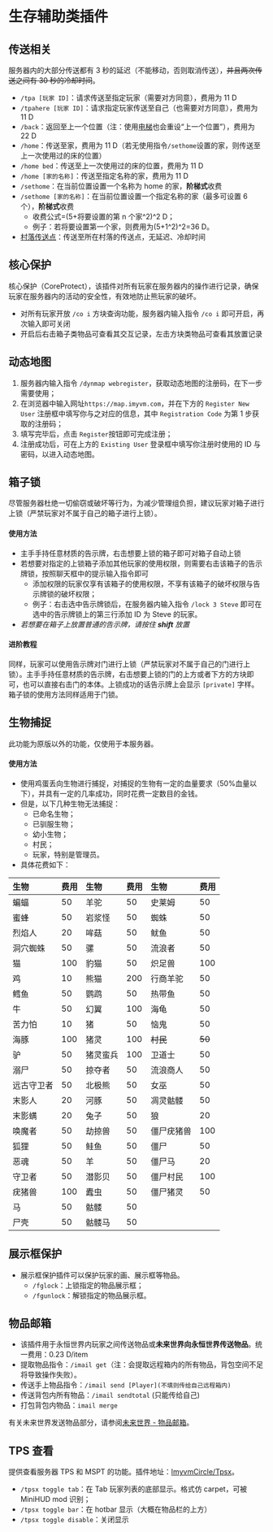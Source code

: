 # 生存辅助类插件

## 传送相关 <a id="tp"></a>

服务器内的大部分传送都有 3 秒的延迟（不能移动，否则取消传送），~~并且两次传送之间有 30 秒的冷却时间~~。

* `/tpa [玩家 ID]`：请求传送至指定玩家（需要对方同意），费用为 11 D
* `/tpahere [玩家 ID]`：请求指定玩家传送至自己（也需要对方同意），费用为 11 D
* `/back`：返回至上一个位置（注：使用[电梯](builder.md#elevator)也会重设“上一个位置”），费用为 22 D
* `/home`：传送至家，费用为 11 D（若无使用指令`/sethome`设置的家，则传送至上一次使用过的床的位置）
* `/home bed`：传送至上一次使用过的床的位置，费用为 11 D
* `/home [家的名称]`：传送至指定名称的家，费用为 11 D
* `/sethome`：在当前位置设置一个名称为 home 的家，**阶梯式**收费
* `/sethome [家的名称]`：在当前位置设置一个指定名称的家（最多可设置 6 个），**阶梯式**收费
  * 收费公式=(5+将要设置的第 n 个家^2)^2 D；
  * 例子：若将要设置第一个家，则费用为(5+1^2)^2=36 D。
* [村落传送点](../villages/#fu-li)：传送至所在村落的传送点，无延迟、冷却时间

## 核心保护 <a id="coreprotect"></a>

核心保护（CoreProtect），该插件对所有玩家在服务器内的操作进行记录，确保玩家在服务器内的活动的安全性，有效地防止熊玩家的破坏。

* 对所有玩家开放 `/co i` 方块查询功能，服务器内输入指令 `/co i` 即可开启，再次输入即可关闭
* 开启后右击箱子类物品可查看其交互记录，左击方块类物品可查看其放置记录

## 动态地图 <a id="dynmap"></a>

1. 服务器内输入指令 `/dynmap webregister`，获取动态地图的注册码，在下一步需要使用；
2. 在浏览器中输入网址`https://map.imyvm.com`，并在下方的 `Register New User` 注册框中填写你与之对应的信息，其中 `Registration Code` 为第 1 步获取的注册码；
3. 填写完毕后，点击 `Register`按钮即可完成注册；
4. 注册成功后，可在上方的 `Existing User` 登录框中填写你注册时使用的 ID 与密码，以进入动态地图。

## 箱子锁 <a id="chest-lock"></a>

尽管服务器杜绝一切偷窃或破坏等行为，为减少管理组负担，建议玩家对箱子进行上锁（严禁玩家对不属于自己的箱子进行上锁）。

#### 使用方法

* 主手手持任意材质的告示牌，右击想要上锁的箱子即可对箱子自动上锁
* 若想要对指定的上锁箱子添加其他玩家的使用权限，则需要右击该箱子的告示牌锁，按照聊天框中的提示输入指令即可
  * 添加权限的玩家仅享有该箱子的使用权限，不享有该箱子的破坏权限与告示牌锁的破坏权限；
  * 例子：右击选中告示牌锁后，在服务器内输入指令 `/lock 3 Steve` 即可在选中的告示牌锁上的第三行添加 ID 为 Steve 的玩家。
* _若想要在箱子上放置普通的告示牌，请按住 **shift** 放置_

#### 进阶教程

同样，玩家可以使用告示牌对门进行上锁（严禁玩家对不属于自己的门进行上锁）。主手手持任意材质的告示牌，右击想要上锁的门的上方或者下方的方块即可，也可以直接右击门的本体。上锁成功的话告示牌上会显示 `[private]` 字样。箱子锁的使用方法同样适用于门锁。

## 生物捕捉 <a id="animal-catch"></a>

此功能为原版以外的功能，仅使用于本服务器。

#### 使用方法

* 使用鸡蛋丢向生物进行捕捉，对捕捉的生物有一定的血量要求（50%血量以下），并具有一定的几率成功，同时花费一定数目的金钱。
* 但是，以下几种生物无法捕捉：
  * 已命名生物；
  * 已驯服生物；
  * 幼小生物；
  * 村民；
  * 玩家，特别是管理员。
* 具体花费如下：

| 生物  | 费用  | 生物  | 费用  | 生物  | 费用  |
| :--- | :--- | :--- | :--- | :--- | :--- |
| 蝙蝠 | 50 | 羊驼 | 50 | 史莱姆 | 50 |
| 蜜蜂 | 50 | 岩浆怪 | 50 | 蜘蛛 | 50 |
| 烈焰人 | 20 | 哞菇 | 50 | 鱿鱼 | 50 |
| 洞穴蜘蛛 | 50 | 骡 | 50 | 流浪者 | 50 |
| 猫 | 100 | 豹猫 | 50 | 炽足兽 | 100 |
| 鸡 | 10 | 熊猫 | 200 | 行商羊驼 | 50 |
| 鳕鱼 | 50 | 鹦鹉 | 50 | 热带鱼 | 50 |
| 牛 | 50 | 幻翼 | 100 | 海龟 | 50 |
| 苦力怕 | 10 | 猪 | 50 | 恼鬼 | 50 |
| 海豚 | 100 | 猪灵 | 100 | ~~村民~~ | ~~50~~ |
| 驴 | 50 | 猪灵蛮兵 | 100 | 卫道士 | 50 |
| 溺尸 | 50 | 掠夺者 | 50 | 流浪商人 | 50 |
| 远古守卫者 | 50 | 北极熊 | 50 | 女巫 | 50 |
| 末影人 | 20 | 河豚 | 50 | 凋灵骷髅 | 50 |
| 末影螨 | 20 | 兔子 | 50 | 狼 | 20 |
| 唤魔者 | 50 | 劫掠兽 | 50 | 僵尸疣猪兽 | 100 |
| 狐狸 | 50 | 鲑鱼 | 50 | 僵尸 | 50 |
| 恶魂 | 50 | 羊 | 50 | 僵尸马 | 20 |
| 守卫者 | 50 | 潜影贝 | 50 | 僵尸村民 | 100 |
| 疣猪兽 | 100 | 蠹虫 | 50 | 僵尸猪灵 | 50 |
| 马 | 50 | 骷髅 | 50 | | |
| 尸壳 | 50 | 骷髅马 | 50 | | |

## 展示框保护 <a id="frame-protect"></a>

* 展示框保护插件可以保护玩家的画、展示框等物品。
  * `/fglock`：上锁指定的物品展示框；
  * `/fgunlock`：解锁指定的物品展示框。

## 物品邮箱 <a id="imail"></a>

* 该插件用于永恒世界内玩家之间传送物品或**未来世界向永恒世界传送物品**。统一费用：0.23 D/item
* 提取物品指令：`/imail get`（注：会提取远程箱内的所有物品，背包空间不足将导致操作失败）。
* 传送手上物品指令：`/imail send [Player](不填则传给自己远程箱内)`
* 传送背包内所有物品：`/imail sendtotal` (只能传给自己)
* 打包背包内物品：`imail merge`

有关未来世界发送物品部分，请参阅[未来世界 - 物品邮箱](../../server-future/plugins.md#wu-pin-you-xiang)。

## TPS 查看 <a id="tps"></a>

提供查看服务器 TPS 和 MSPT 的功能。插件地址：[ImyvmCircle/Tpsx](https://github.com/ImyvmCircle/Tpsx)。

* `/tpsx toggle tab`：在 Tab 玩家列表的底部显示。格式仿 carpet，可被 MiniHUD mod 识别；
* `/tpsx toggle bar`：在 hotbar 显示（大概在物品栏的上方）
* `/tpsx toggle disable`：关闭显示

